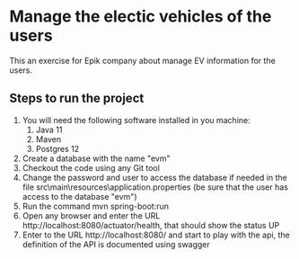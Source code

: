 # Manage the electic vehicles of the users
This an exercise for Epik company about manage EV information for the users.

## Steps to run the project
1. You will need the following software installed in you machine:
   1. Java 11
   1. Maven
   1. Postgres 12  
1. Create a database with the name "evm"
1. Checkout the code using any Git tool
1. Change the password and user to access the database if needed in the file src\main\resources\application.properties (be sure that the user has access to the database "evm")
1. Run the command mvn spring-boot:run
1. Open any browser and enter the URL http://localhost:8080/actuator/health, that should show the status UP
1. Enter to the URL http://localhost:8080/ and start to play with the api, the definition of the API is documented using swagger


